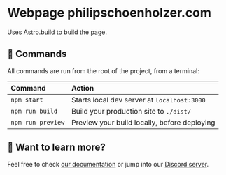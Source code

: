 # Webpage philipschoenholzer.com

Uses Astro.build to build the page.

## 🧞 Commands

All commands are run from the root of the project, from a terminal:

| Command           | Action                                       |
| :---------------- | :------------------------------------------- |
| `npm start`       | Starts local dev server at `localhost:3000`  |
| `npm run build`   | Build your production site to `./dist/`      |
| `npm run preview` | Preview your build locally, before deploying |

## 👀 Want to learn more?

Feel free to check [our documentation](https://github.com/withastro/astro) or jump into our [Discord server](https://astro.build/chat).

